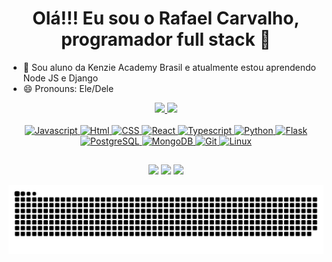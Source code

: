 <h1 align="center">Olá!!! Eu sou o Rafael Carvalho, programador full stack 👋
</h1>

- 🌱 Sou aluno da Kenzie Academy Brasil e atualmente estou aprendendo Node JS e Django
- 😄 Pronouns: Ele/Dele

<div align="center">
  <a href="https://github.com/luanagomesz">
  <img height="180em" src="https://github-readme-stats.vercel.app/api?username=rafaelocdev&show_icons=true&theme=tokyonight&include_all_commits=true&count_private=true"/>
  <img height="180em" src="https://github-readme-stats.vercel.app/api/top-langs/?username=rafaelocdev&layout=compact&langs_count=7&theme=tokyonight"/>
</div>

<br>

<div align="center" width="100%">
  <img  height="30" width="40" src="https://cdn.jsdelivr.net/gh/devicons/devicon/icons/javascript/javascript-original.svg" alt="Javascript"/>
  <img  height="30" width="40" src="https://cdn.jsdelivr.net/gh/devicons/devicon/icons/html5/html5-original.svg" alt="Html"/>
  <img  height="30" width="40" src="https://cdn.jsdelivr.net/gh/devicons/devicon/icons/css3/css3-original.svg" alt="CSS"/>
  <img  height="30" width="40" src="https://cdn.jsdelivr.net/gh/devicons/devicon/icons/react/react-original.svg" alt="React" />
  <img  height="30" width="40" src="https://cdn.jsdelivr.net/gh/devicons/devicon/icons/typescript/typescript-original.svg" alt="Typescript"/>          
  <img  height="30" width="40" src="https://cdn.jsdelivr.net/gh/devicons/devicon/icons/python/python-original.svg" alt="Python"/>  
  <img  height="30" width="40" src="https://cdn.jsdelivr.net/gh/devicons/devicon/icons/flask/flask-original.svg" alt="Flask"/>
  <img  height="30" width="40" src="https://cdn.jsdelivr.net/gh/devicons/devicon/icons/postgresql/postgresql-original.svg" alt="PostgreSQL"/>
  <img height="30" width="40" src="https://cdn.jsdelivr.net/gh/devicons/devicon/icons/mongodb/mongodb-original-wordmark.svg" alt="MongoDB" />          
  <img  height="30" width="40" src="https://cdn.jsdelivr.net/gh/devicons/devicon/icons/git/git-original.svg" alt="Git"/>
  <img  height="30" width="40" src="https://cdn.jsdelivr.net/gh/devicons/devicon/icons/linux/linux-original.svg" alt="Linux"/>
</div>

##

<div align="center"> 
  <a href="mailto:rafaeloc.dev@gmail.com" target="_blank"><img height="30" width="calc(fit-content + 20px)" src="https://img.shields.io/badge/Gmail-D14836?style=for-the-badge&logo=gmail&logoColor=white" target="_blank"></a> 
  <a href="https://www.linkedin.com/in/rafaelo-oliveira-carvalho/" target="_blank"><img height="30" width="calc(fit-content + 20px)" src="https://img.shields.io/badge/-LinkedIn-%230077B5?style=for-the-badge&logo=linkedin&logoColor=white" target="_blank"></a> 
  <a href="https://www.codewars.com/users/rafaelcarvalho" target="_blank"><img height="30" width="calc(fit-content + 20px)" src="https://img.shields.io/badge/Codewars-B1361E?style=for-the-badge&logo=Codewars&logoColor=white" target="_blank"></a>  
</div>

![Snake animation](https://github.com/rafaelocdev/rafaelocdev/blob/output/github-contribution-grid-snake.svg)
